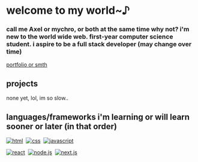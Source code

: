 # welcome to my world~♪

### call me Axel or mychro, or both at the same time why not? i'm new to the world wide web. first-year computer science student. i aspire to be a full stack developer (may change over time)

[portfolio or smth](https://axelmychro.github.io)

## projects

none yet, lol, im so slow..

## languages/frameworks i'm learning or will learn sooner or later (in that order)

[![html](https://img.shields.io/badge/HTML5-grey?style=for-the-badge&logo=html5)](#)&nbsp;
[![css](https://img.shields.io/badge/CSS-grey?style=for-the-badge&logo=css)](#)&nbsp;
[![javascript](https://img.shields.io/badge/JavaScript-grey?style=for-the-badge&logo=javascript)](#)&nbsp;

[![react](https://img.shields.io/badge/React-grey?style=for-the-badge&logo=react)](#)&nbsp;
[![node.js](https://img.shields.io/badge/Node.js-grey?style=for-the-badge&logo=node.js)](#)&nbsp;
[![next.js](https://img.shields.io/badge/Next.js-grey?style=for-the-badge&logo=next.js)](#)&nbsp;
